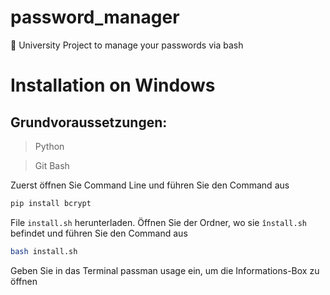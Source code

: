 # password_manager
:seedling: University Project to manage your passwords via bash








# Installation on Windows

## Grundvoraussetzungen:
> Python

> Git Bash

Zuerst öffnen Sie Command Line und führen Sie den Command aus
```Bash
pip install bcrypt
```

File `install.sh` herunterladen.
Öffnen Sie der Ordner, wo sie `înstall.sh` befindet und führen Sie den Command aus

```Bash
bash install.sh
```


Geben Sie in das Terminal passman usage ein, um die Informations-Box zu öffnen
